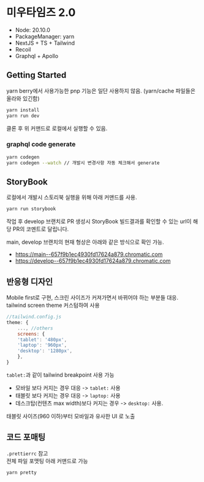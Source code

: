 # 미우타임즈 2.0 
- Node: 20.10.0
- PackageManager: yarn
- NextJS + TS + Tailwind
- Recoil
- Graphql + Apollo

## Getting Started
yarn berry에서 사용가능한 pnp 기능은 일단 사용하지 않음. (yarn/cache 파일들은 올라와 있긴함)

```bash
yarn install
yarn run dev
```
클론 후 위 커맨드로 로컬에서 실행할 수 있음.

### graphql code generate
```bash
yarn codegen
yarn codegen --watch // 개발시 변경사항 자동 체크해서 generate
```

## StoryBook
로컬에서 개발시 스토리북 실행을 위해 아래 커맨드를 사용.
```bash
yarn run storybook
```
작업 후 develop 브랜치로 PR 생성시 StoryBook 빌드결과를 확인할 수 있는 url이 해당 PR의 코멘트로 달립니다.

main, develop 브랜치의 현재 형상은 아래와 같은 방식으로 확인 가능.
- https://main--657f9b1ec4930fd17624a879.chromatic.com
- https://develop--657f9b1ec4930fd17624a879.chromatic.com


## 반응형 디자인
Mobile first로 구현, 스크린 사이즈가 커져가면서 바뀌어야 하는 부분들 대응.<br/>
tailwind screen theme 커스텀하여 사용

```javascript
//tailwind.config.js
theme: {
    ..., //others
    screens: {
    'tablet': '480px',
    'laptop': '960px',
    'desktop': '1280px',
    },
}
```

`tablet:`과 같이 tailwind breakpoint 사용 가능

- 모바일 보다 커지는 경우 대응 -> `tablet:` 사용
- 태블릿 보다 커지는 경우 대응 -> `laptop:` 사용
- 데스크탑(컨텐츠 max width)보다 커지는 경우 -> `desktop:` 사용.


태블릿 사이즈(960 이하)부터 모바일과 유사한 UI 로 노출

## 코드 포매팅
`.prettierrc` 참고<br>
전체 파일 포맷팅 아래 커맨드로 가능<br>
```
yarn pretty
```